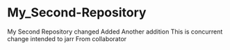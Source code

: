 # My_Second-Repository
My Second Repository changed
Added
Another addition
This is concurrent change intended to jarr
From collaborator 
